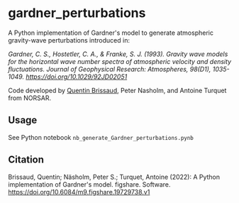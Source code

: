 # gardner_perturbations
A Python implementation of Gardner's model to generate atmospheric gravity-wave perturbations introduced in:

*Gardner, C. S., Hostetler, C. A., & Franke, S. J. (1993). Gravity wave models for the horizontal wave number spectra of atmospheric velocity and density fluctuations. Journal of Geophysical Research: Atmospheres, 98(D1), 1035-1049. https://doi.org/10.1029/92JD02051*

Code developed by [Quentin Brissaud](https://quentinbrissaud.github.io), Peter Nasholm, and Antoine Turquet from NORSAR.

## Usage
See Python notebook `nb_generate_Gardner_perturbations.pynb`

## Citation
Brissaud, Quentin; Näsholm, Peter S.; Turquet, Antoine (2022): A Python implementation of Gardner's model. figshare. Software. https://doi.org/10.6084/m9.figshare.19729738.v1 
